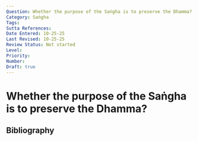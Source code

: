 ```yaml
---
Question: Whether the purpose of the Saṅgha is to preserve the Dhamma?
Category: Saṅgha
Tags: 
Sutta References: 
Date Entered: 10-25-25
Last Revised: 10-25-25
Review Status: Not started
Level: 
Priority: 
Number: 
Draft: true
---
```


# Whether the purpose of the Saṅgha is to preserve the Dhamma?

## Bibliography

<!-- 

Notes:



-->
